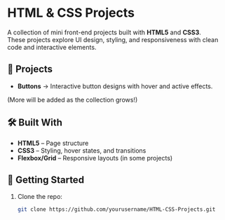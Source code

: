 # HTML & CSS Projects

A collection of mini front-end projects built with **HTML5** and **CSS3**.  
These projects explore UI design, styling, and responsiveness with clean code and interactive elements.

## 📂 Projects

- **Buttons** → Interactive button designs with hover and active effects.  

(More will be added as the collection grows!)

## 🛠️ Built With
- **HTML5** – Page structure
- **CSS3** – Styling, hover states, and transitions
- **Flexbox/Grid** – Responsive layouts (in some projects)

## 🚀 Getting Started
1. Clone the repo:
   ```bash
   git clone https://github.com/yourusername/HTML-CSS-Projects.git
